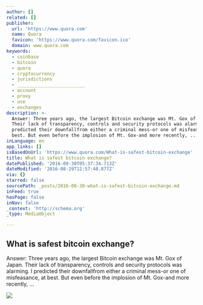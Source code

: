 ```yaml
---
author: []
related: []
publisher:
  url: 'https://www.quora.com'
  name: Quora
  favicon: 'https://www.quora.com/favicon.ico'
  domain: www.quora.com
keywords:
  - coinbase
  - bitcoin
  - quora
  - cryptocurrency
  - jurisdictions
  - _________________________
  - account
  - proxy
  - use
  - exchanges
description: >-
  Answer: Three years ago, the largest Bitcoin exchange was Mt. Gox of Japan.
  Their lack of transparency, controls and security protocols was alarming. I
  predicted their downfallfrom either a criminal mess-or one of misfeasance, at
  best. But even before the implosion of Mt. Gox-and more recently, ...
inLanguage: en
app_links: []
isBasedOnUrl: 'https://www.quora.com/What-is-safest-bitcoin-exchange'
title: What is safest bitcoin exchange?
datePublished: '2016-08-30T05:37:34.713Z'
dateModified: '2016-08-29T12:57:40.877Z'
via: {}
starred: false
sourcePath: _posts/2016-08-30-what-is-safest-bitcoin-exchange.md
inFeed: true
hasPage: false
inNav: false
_context: 'http://schema.org'
_type: MediaObject

---
```

<article style=""><h1>What is safest bitcoin exchange?</h1><p>Answer: Three years ago, the largest Bitcoin exchange was Mt. Gox of Japan. Their lack of transparency, controls and security protocols was alarming. I predicted their downfallfrom either a criminal mess-or one of misfeasance, at best. But even before the implosion of Mt. Gox-and more recently, ...</p><img src="https://qph.ec.quoracdn.net/main-thumb-t-3544-200-DDa210tdHWnSwW0GbWfobW5lRxdVxTS3.jpeg" /></article>